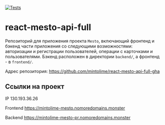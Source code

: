 [![Tests](https://github.com/mintolime/react-mesto-api-full-gha/actions/workflows/tests.yml/badge.svg)](https://github.com/yandex-praktikum/react-mesto-api-full-gha/actions/workflows/tests.yml)
# react-mesto-api-full
Репозиторий для приложения проекта `Mesto`, включающий фронтенд и бэкенд части приложения со следующими возможностями: авторизации и регистрации пользователей, операции с карточками и пользователями. Бэкенд расположен в директории `backend/`, а фронтенд - в `frontend/`.

Адрес репозитория: https://github.com/mintolime/react-mesto-api-full-gha

## Ссылки на проект

IP 130.193.36.26

Frontend https://mintolime-mesto.nomoredomains.monster

Backend https://mintolime-mesto-pr.nomoredomains.monster
